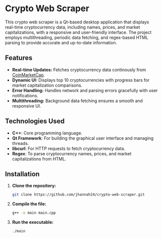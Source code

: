 # Crypto Web Scraper

This crypto web scraper is a Qt-based desktop application that displays real-time cryptocurrency data, including names, prices, and market capitalizations, with a responsive and user-friendly interface. The project employs multithreading, periodic data fetching, and regex-based HTML parsing to provide accurate and up-to-date information.

## Features

- **Real-time Updates:** Fetches cryptocurrency data continously from [CoinMarketCap](https://coinmarketcap.com/).
- **Dynamic UI:** Displays top 10 cryptocurrencies with progress bars for market capitalization comparisons.
- **Error Handling:** Handles network and parsing errors gracefully with user notifications.
- **Multithreading:** Background data fetching ensures a smooth and responsive UI.

## Technologies Used

- **C++**: Core programming language.
- **Qt Framework**: For building the graphical user interface and managing threads.
- **libcurl**: For HTTP requests to fetch cryptocurrency data.
- **Regex**: To parse cryptocurrency names, prices, and market capitalizations from HTML.

## Installation

1. **Clone the repository:**
   ```bash
   git clone https://github.com/jhannah24/crypto-web-scraper.git
   ```
3. **Compile the file:**
   ```bash
   g++ -o main main.cpp
   ```
4. **Run the executable:**
   ```bash
   ./main
   ```
